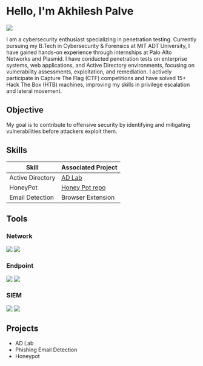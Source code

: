 # Hello, I'm Akhilesh Palve
<a href="https://www.linkedin.com/in/akhilesh-palve-955739323"><img src="https://img.shields.io/badge/-LinkedIn-0072b1?&style=for-the-badge&logo=linkedin&logoColor=white" /></a>

I am a cybersecurity enthusiast specializing in penetration testing. Currently pursuing my B.Tech in Cybersecurity & Forensics at MIT ADT University, I have gained hands-on experience through internships at Palo Alto Networks and Plasmid. I have conducted penetration tests on enterprise systems, web applications, and Active Directory environments, focusing on vulnerability assessments, exploitation, and remediation. I actively participate in Capture The Flag (CTF) competitions and have solved 15+ Hack The Box (HTB) machines, improving my skills in privilege escalation and lateral movement. 

## Objective

My goal is to contribute to offensive security by identifying and mitigating vulnerabilities before attackers exploit them.

## Skills


| Skill                                           | Associated Project         |
|-------------------------------------------------|----------------------------|
| Active Directory                                | <a href="https://google.com">AD Lab</a>|
| HoneyPot | <a href="https://github.com/Akhileshpalve89/CyberAttack-Honeypot">Honey Pot repo </a>|
| Email Detection                                 | Browser Extension |

## Tools


### Network
<div>
    <img src="https://img.shields.io/badge/-Wireshark-1679A7?&style=for-the-badge&logo=Wireshark&logoColor=white" />
    <img src="https://img.shields.io/badge/-Suricata-EF3B2D?&style=for-the-badge&logo=Suricata&logoColor=white" />
</div>

### Endpoint
<div>
    <img src="https://img.shields.io/badge/-Microsoft_Defender_for_Endpoint-00A4EF?&style=for-the-badge&logo=Microsoft&logoColor=white" />
    <img src="https://img.shields.io/badge/Metasploit-black?style=for-the-badge&logo=metasploit" />
</div>

### SIEM
<div>
    <img src="https://img.shields.io/badge/-Microsoft_Sentinel-0078D4?&style=for-the-badge&logo=Microsoft&logoColor=white" />
    <img src="https://img.shields.io/badge/-Splunk-000000?&style=for-the-badge&logo=Splunk&logoColor=white" />
</div>


## Projects
- AD Lab
- Phishing Email Detection
- Honeypot
